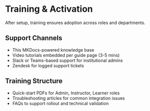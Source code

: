 # Training & Activation

After setup, training ensures adoption across roles and departments.

## Support Channels

- This MKDocs-powered knowledge base
- Video tutorials embedded per guide page (3-5 mins)
- Slack or Teams-based support for institutional admins
- Zendesk for logged support tickets

## Training Structure

- Quick-start PDFs for Admin, Instructor, Learner roles
- Troubleshooting articles for common integration issues
- FAQs to support rollout and technical validation
